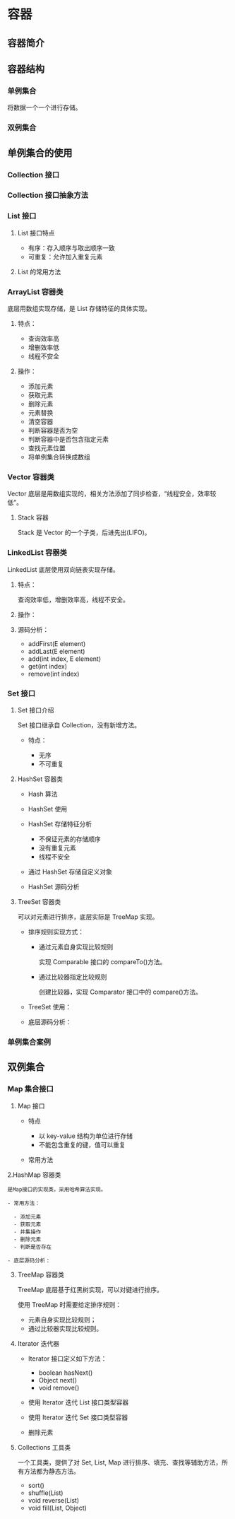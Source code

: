 # 容器

## 容器简介

## 容器结构

### 单例集合

将数据一个一个进行存储。

### 双例集合

## 单例集合的使用

### Collection 接口

### Collection 接口抽象方法

### List 接口

1. List 接口特点

    - 有序：存入顺序与取出顺序一致
    - 可重复：允许加入重复元素

2. List 的常用方法

### ArrayList 容器类

底层用数组实现存储，是 List 存储特征的具体实现。

1. 特点：

    - 查询效率高
    - 增删效率低
    - 线程不安全

2. 操作：

    - 添加元素
    - 获取元素
    - 删除元素
    - 元素替换
    - 清空容器
    - 判断容器是否为空
    - 判断容器中是否包含指定元素
    - 查找元素位置
    - 将单例集合转换成数组

### Vector 容器类

Vector 底层是用数组实现的，相关方法添加了同步检查，“线程安全，效率较低”。

1. Stack 容器

    Stack 是 Vector 的一个子类，后进先出(LIFO)。

### LinkedList 容器类

LinkedList 底层使用双向链表实现存储。

1. 特点：

    查询效率低，增删效率高，线程不安全。

2. 操作：

3. 源码分析：

    - addFirst(E element)
    - addLast(E element)
    - add(int index, E element)
    - get(int index)
    - remove(int index)

### Set 接口

1. Set 接口介绍

    Set 接口继承自 Collection，没有新增方法。

    - 特点：

        - 无序
        - 不可重复

2. HashSet 容器类

    - Hash 算法
    - HashSet 使用
    - HashSet 存储特征分析

        - 不保证元素的存储顺序
        - 没有重复元素
        - 线程不安全

    - 通过 HashSet 存储自定义对象
    - HashSet 源码分析

3. TreeSet 容器类

    可以对元素进行排序，底层实际是 TreeMap 实现。

    - 排序规则实现方式：

        - 通过元素自身实现比较规则

            实现 Comparable 接口的 compareTo()方法。

        - 通过比较器指定比较规则

            创建比较器，实现 Comparator 接口中的 compare()方法。

    - TreeSet 使用：
    - 底层源码分析：

### 单例集合案例

## 双例集合

### Map 集合接口

1. Map 接口

    - 特点

        - 以 key-value 结构为单位进行存储
        - 不能包含重复的键，值可以重复

    - 常用方法

2.HashMap 容器类

    是Map接口的实现类，采用哈希算法实现。

    - 常用方法：

      - 添加元素
      - 获取元素
      - 并集操作
      - 删除元素
      - 判断是否存在

    - 底层源码分析：

3. TreeMap 容器类

    TreeMap 底层基于红黑树实现，可以对键进行排序。

    使用 TreeMap 时需要给定排序规则：

    - 元素自身实现比较规则；
    - 通过比较器实现比较规则。

4. Iterator 迭代器

    - Iterator 接口定义如下方法：

        - boolean hasNext()
        - Object next()
        - void remove()

    - 使用 Iterator 迭代 List 接口类型容器
    - 使用 Iterator 迭代 Set 接口类型容器
    - 删除元素

5. Collections 工具类

    一个工具类，提供了对 Set, List, Map 进行排序、填充、查找等辅助方法，所有方法都为静态方法。

    - sort()
    - shuffle(List)
    - void reverse(List)
    - void fill(List, Object)
